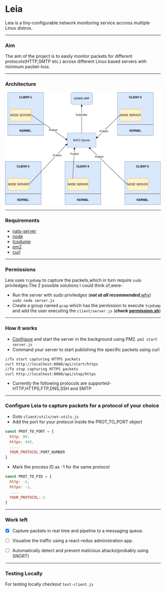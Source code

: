 # Leia
Leia is a tiny-configurable network monitoring service accross multiple Linux distros.

---
### Aim

The aim of the project is to easily monitor packets for different protocols(HTTP,SMTP etc.) across different Linux based servers with minimum packet-loss.

---
### Architecture

![Leia Architecture](https://github.com/YashMeh/Leia/raw/master/assets/leia-arch.png)

---
### Requirements

- [nats-server](https://github.com/nats-io/nats-server)
- [node](https://nodejs.org/en/download/)
- [tcpdump](https://www.tcpdump.org/manpages/tcpdump.1.html)
- [pm2](https://pm2.keymetrics.io/)
- [curl](https://curl.haxx.se/)

---
### Permissions

Leia uses `tcpdump` to capture the packets,which in turn require `sudo` priviledges.The 2 possible solutions I could think of,were-

- Run the server with sudo priviledges (**_not at all recommended_**,[why](https://askubuntu.com/questions/20984/always-sudo-privileges))
  `sudo node server.js`
- Create a group named `pcap` which has the permission to execute `tcpdump` and add the user executing the `client/server.js` (**check [permission.sh](https://github.com/YashMeh/Leia/raw/master/permission.sh)**)

---
### How it works

- [Configure](https://github.com/YashMeh/Leia/raw/master/client/README.md) and start the server in the background using PM2.
  `pm2 start server.js`
- Command your server to start publishing the specific packets using curl

```
//To start capturing HTTPS packets
curl http://localhost:8080/api/start/https
//To stop capturing HTTPS packets
curl http://localhost:8080/api/stop/https
```

- Currently the following protocols are supported-HTTP,HTTPS,FTP,DNS,SSH and SMTP

---
### Configure Leia to capture packets for a protocol of your choice

- Goto `client/utils/net-utils.js`
- Add the port for your protocol inside the PROT_TO_PORT object

```js
const PROT_TO_PORT = {
  http: 80,
  https: 443,
  ....
  YOUR_PROTOCOL:PORT_NUMBER
}
```

- Mark the process ID as -1 for the same protocol

```js
const PROT_TO_PID = {
  http: -1,
  https: -1,
  ....
  YOUR_PROTOCOL:-1
}
```

---
### Work left

- [X] Capture packets in real time and pipeline to a messaging queue.

- [ ] Visualise the traffic using a react-redux administration app.

- [ ] Automatically detect and prevent malicious attacks(probably using SNORT)

---
### Testing Locally
For testing locally checkout `test-client.js`

